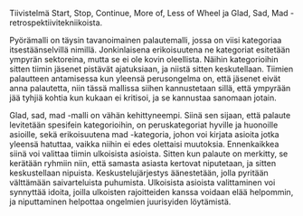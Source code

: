 Tiivistelmä Start, Stop, Continue, More of, Less of Wheel ja Glad, Sad, Mad -retrospektiivitekniikoista.

Pyörämalli on täysin tavanoimainen palautemalli, jossa on viisi kategoriaa itsestäänselvillä nimillä. Jonkinlaisena erikoisuutena ne kategoriat esitetään ympyrän sektoreina, mutta se ei ole kovin oleellista. Näihin kategorioihin sitten tiimin jäsenet pistävät ajatuksiaan, ja niistä sitten keskutellaan. Tiimien palautteen antamisessa kun yleensä perusongelma on, että jäsenet eivät anna palautetta, niin tässä mallissa siihen kannustetaan sillä, että ympyrään jää tyhjiä kohtia kun kukaan ei kritisoi, ja se kannustaa sanomaan jotain.

Glad, sad, mad -malli on vähän kehittyneempi. Siinä sen sijaan, että palaute levitetään spesifein kategorioihin, on peruskategoriat hyville ja huonoille asioille, sekä erikoisuutena mad -kategoria, johon voi kirjata asioita jotka yleensä hatuttaa, vaikka niihin ei edes olettaisi muutoksia. Ennenkaikkea siinä voi valittaa tiimin ulkoisista asioista. Sitten kun palaute on merkitty, se kerätään ryhmiin niin, että samasta asiasta kertovat niputetaan, ja sitten keskustellaan nipuista. Keskustelujärjestys äänestetään, jolla pyritään välttämään saivarteluista puhumista. Ulkoisista asioista valittaminen voi synnyttää idoita, joilla ulkoisten rajoitteiden kanssa voidaan elää helpommin, ja niputtaminen helpottaa ongelmien juurisyiden löytämistä.
